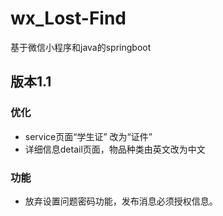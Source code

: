 # wx_Lost-Find
基于微信小程序和java的springboot

## 版本1.1

### 优化

* service页面“学生证” 改为“证件”
* 详细信息detail页面，物品种类由英文改为中文

### 功能
* 放弃设置问题密码功能，发布消息必须授权信息。

